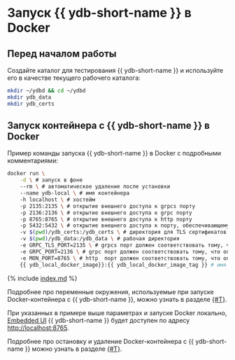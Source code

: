# Запуск {{ ydb-short-name }} в Docker

## Перед началом работы

Создайте каталог для тестирования {{ ydb-short-name }} и используйте его в качестве текущего рабочего каталога:

```bash
mkdir ~/ydbd && cd ~/ydbd
mkdir ydb_data
mkdir ydb_certs
```

## Запуск контейнера с {{ ydb-short-name }} в Docker

Пример команды запуска {{ ydb-short-name }} в Docker с подробными комментариями:

```bash
docker run \
    -d \ # запуск в фоне
    --rm \ # автоматическое удаление после установки
    --name ydb-local \ # имя контейнера
    -h localhost \ # хостейм
    -p 2135:2135 \ # открытие внешнего доступа к grpcs порту
    -p 2136:2136 \ # открытие внешнего доступа к grpc порту
    -p 8765:8765 \ # открытие внешнего доступа к http порту
    -p 5432:5432 \ # открытие внешнего доступа к порту, обеспечивающему PostgreSQL-совместимость
    -v $(pwd)/ydb_certs:/ydb_certs \ # директория для TLS сертификатов
    -v $(pwd)/ydb_data:/ydb_data \ # рабочая директория
    -e GRPC_TLS_PORT=2135 \ # grpcs порт должен соответствовать тому, что опубликовано выше
    -e GRPC_PORT=2136 \ # grpc порт должен соответствовать тому, что опубликовано выше
    -e MON_PORT=8765 \ # http  порт должен соответствовать тому, что опубликовано выше
    {{ ydb_local_docker_image}}:{{ ydb_local_docker_image_tag }} # имя и тег образа
```

{% include [index.md](_includes/rosetta.md) %}

Подробнее про переменные окружения, используемые при запуске Docker-контейнера с {{ ydb-short-name }}, можно узнать в разделе [{#T}](configuration.md).

При указанных в примере выше параметрах и запуске Docker локально, [Embedded UI](../embedded-ui/index.md) {{ ydb-short-name }} будет доступен по адресу [http://localhost:8765⁠](http://localhost:8765⁠).

Подробнее про остановку и удаление Docker-контейнера с {{ ydb-short-name }} можно узнать в разделе [{#T}](cleanup.md).
